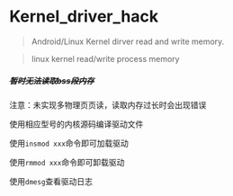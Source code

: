 # Kernel_driver_hack
> Android/Linux Kernel dirver read and write  memory.


> linux kernel read/write process memory

##### ~~暂时无法读取bss段内存~~

注意：未实现多物理页页读，读取内存过长时会出现错误

使用相应型号的内核源码编译驱动文件

使用`insmod xxx`命令即可加载驱动

使用`rmmod xxx`命令即可卸载驱动

使用`dmesg`查看驱动日志
